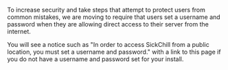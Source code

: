 To increase security and take steps that attempt to protect users from common mistakes, we are moving to require that users set a username and password when they are allowing direct access to their server from the internet.

You will see a notice such as "In order to access SickChill from a public location, you must set a username and password." with a link to this page if you do not have a username and password set for your install.
